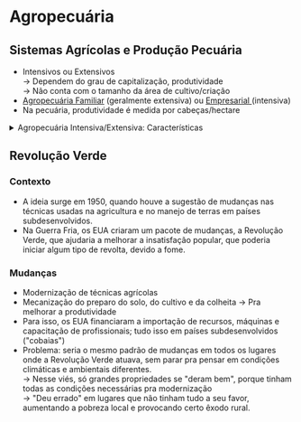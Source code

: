 # Agropecuária

## Sistemas Agrícolas e Produção Pecuária

* Intensivos ou Extensivos \
  \-> Dependem do grau de capitalização, produtividade \
  \-> Não conta com o tamanho da área de cultivo/criação
* [Agropecuária Familiar](agropecuaria-familiar.md) (geralmente extensiva) ou [Empresarial ](agricultura-empresarial.md)(intensiva)
* Na pecuária, produtividade é medida por cabeças/hectare

<details>

<summary>Agropecuária Intensiva/Extensiva: Características</summary>

### Agricultura Intensiva

* Mecanização; técnicas modernas de cultivo
* Muita produtividade

### Agricultura Extensiva

* Pouco capital (dinheiro pra investir)
* Técnicas ultrapassadas
* Pouca produtividade

### Pecuária Intensiva

* Muitas cabeças/hectare = muito dinheiro gasto em ração, veterinários e pastos
* Muita produtividade e rendimento

### Pecuária Extensiva

* Poucas cabeças/hectare
* Geralmente soltas em pastos naturais
* Pouca produtividade

</details>

## Revolução Verde

### Contexto

* A ideia surge em 1950, quando houve a sugestão de mudanças nas técnicas usadas na agricultura e no manejo de terras em países subdesenvolvidos.
* Na Guerra Fria, os EUA criaram um pacote de mudanças, a Revolução Verde, que ajudaria a melhorar a insatisfação popular, que poderia iniciar algum tipo de revolta, devido a fome.

### Mudanças&#x20;

* Modernização de técnicas agrícolas
* Mecanização do preparo do solo, do cultivo e da colheita -> Pra melhorar a produtividade
* Para isso, os EUA financiaram a importação de recursos, máquinas e capacitação de profissionais; tudo isso em países subdesenvolvidos ("cobaias")
* Problema: seria o mesmo padrão de mudanças em todos os lugares onde a Revolução Verde atuava, sem parar pra pensar em condições climáticas e ambientais diferentes. \
  \-> Nesse viés, só grandes propriedades se "deram bem", porque tinham todas as condições necessárias pra modernização \
  \-> "Deu errado" em lugares que não tinham tudo a seu favor, aumentando a pobreza local e provocando certo êxodo rural.&#x20;
